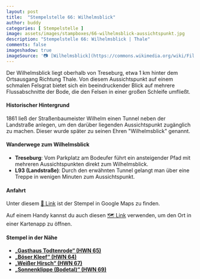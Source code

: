 ```yaml
---
layout: post
title:  "Stempelstelle 66: Wilhelmsblick"
author: buddy
categories: [ Stempelstelle ]
image: assets/images/stampboxes/66-wilhelmsblick-aussichtspunkt.jpg
description: "Stempelstelle 66: Wilhelmsblick | Thale"
comments: false
imageshadow: true
imageSource: '📷 [Wilhelmsblick](https://commons.wikimedia.org/wiki/File:Wilhelmsblick.jpg) von <a href="//commons.wikimedia.org/wiki/User:B.Thomas95" title="User:B.Thomas95">Thomas Binder</a> unter Lizenz [CC BY-SA 4.0](https://creativecommons.org/licenses/by-sa/4.0)'
---
```


Der Wilhelmsblick liegt oberhalb von Treseburg, etwa 1 km hinter dem Ortsausgang Richtung Thale. Von diesem Aussichtspunkt auf einem schmalen Felsgrat bietet sich ein beeindruckender Blick auf mehrere Flussabschnitte der Bode, die den Felsen in einer großen Schleife umfließt.

#### Historischer Hintergrund

1861 ließ der Straßenbaumeister Wilhelm einen Tunnel neben der Landstraße anlegen, um den darüber liegenden Aussichtspunkt zugänglich zu machen. Dieser wurde später zu seinen Ehren "Wilhelmsblick" genannt.

#### Wanderwege zum Wilhelmsblick

- **Treseburg**: Vom Parkplatz am Bodeufer führt ein ansteigender Pfad mit mehreren Aussichtspunkten direkt zum Wilhelmsblick.
- **L93 (Landstraße)**: Durch den erwähnten Tunnel gelangt man über eine Treppe in wenigen Minuten zum Aussichtspunkt.

#### Anfahrt

Unter diesem [📍 Link](https://www.google.com/maps/dir/?api=1&origin=&destination=51.7231%2C%2010.96613) ist der Stempel in Google Maps zu finden.

<div class="android-only">
  Auf einem Handy kannst du auch diesen 
  <a href="geo:51.7231,10.96613">🗺️ Link</a> 
  verwenden, um den Ort in einer Kartenapp zu öffnen.
  <p></p>
</div>

#### Stempel in der Nähe

- [**„Gasthaus Todtenrode“ (HWN 65)**](/stempelstelle-65-gasthaus-todtenrode)
- [**„Böser Kleef“ (HWN 64)**](/stempelstelle-64-boeser-kleef-aussichtspunkt)
- [**„Weißer Hirsch“ (HWN 67)**](undefined)
- [**„Sonnenklippe (Bodetal)“ (HWN 69)**](/stempelstelle-69-sonnenklippe-bodetal-bodetal)
